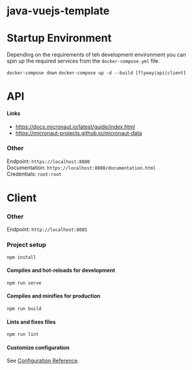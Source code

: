 # java-vuejs-template

# Startup Environment

Depending on the requirements of teh development environment you 
can spin up the required services from the `docker-compose.yml` file.

`docker-compose down`
`docker-compose up -d --build [flyway|api|client]`

# API

#### Links

* https://docs.micronaut.io/latest/guide/index.html  
* https://micronaut-projects.github.io/micronaut-data

### Other 

Endpoint: `https://localhost:8080`  
Documentation: `https://localhost:8080/documentation.html`  
Credentials: `root:root`

# Client

### Other 

Endpoint: `http://localhost:8085`  

### Project setup
```
npm install
```

#### Compiles and hot-reloads for development
```
npm run serve
```

#### Compiles and minifies for production
```
npm run build
```

#### Lints and fixes files
```
npm run lint
```

#### Customize configuration
See [Configuration Reference](https://cli.vuejs.org/config/).
